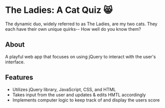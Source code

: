 
# The Ladies: A Cat Quiz 😸
The dynamic duo, widely referred to as The Ladies, are my two cats. They each have their own unique quirks-- How well do you know them?

## About
A playful web app that focuses on using jQuery to interact with the user's interface.

## Features
- Utilizes jQuery library, JavaScript, CSS, and HTML
- Takes input from the user and updates & edits HMTL accordingly
- Implements computer logic to keep track of and display the users score

